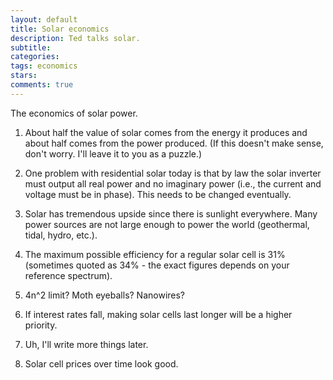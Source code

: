 ```yaml
---
layout: default
title: Solar economics
description: Ted talks solar.
subtitle:
categories:
tags: economics
stars:
comments: true
---
```


The economics of solar power.

1. About half the value of solar comes from the energy it produces and about half comes from the power produced. (If this doesn't make sense, don't worry. I'll leave it to you as a puzzle.)

2. One problem with residential solar today is that by law the solar inverter must output all real power and no imaginary power (i.e., the current and voltage must be in phase). This needs to be changed eventually.

3. Solar has tremendous upside since there is sunlight everywhere. Many power sources are not large enough to power the world (geothermal, tidal, hydro, etc.).

4. The maximum possible efficiency for a regular solar cell is 31% (sometimes quoted as 34% - the exact figures depends on your reference spectrum).

5. 4n^2 limit? Moth eyeballs? Nanowires?

6. If interest rates fall, making solar cells last longer will be a higher priority.

7. Uh, I'll write more things later.

8. Solar cell prices over time look good.